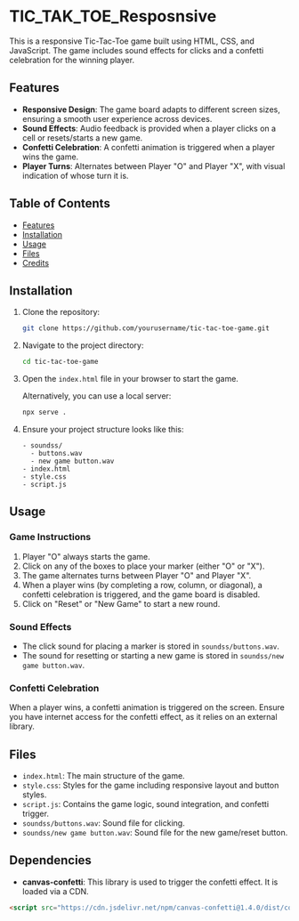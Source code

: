# TIC_TAK_TOE_Resposnsive
This is a responsive Tic-Tac-Toe game built using HTML, CSS, and JavaScript. The game includes sound effects for clicks and a confetti celebration for the winning player.

## Features

- **Responsive Design**: The game board adapts to different screen sizes, ensuring a smooth user experience across devices.
- **Sound Effects**: Audio feedback is provided when a player clicks on a cell or resets/starts a new game.
- **Confetti Celebration**: A confetti animation is triggered when a player wins the game.
- **Player Turns**: Alternates between Player "O" and Player "X", with visual indication of whose turn it is.

## Table of Contents

- [Features](#features)
- [Installation](#installation)
- [Usage](#usage)
- [Files](#files)
- [Credits](#credits)

## Installation

1. Clone the repository:
    ```bash
    git clone https://github.com/yourusername/tic-tac-toe-game.git
    ```

2. Navigate to the project directory:
    ```bash
    cd tic-tac-toe-game
    ```

3. Open the `index.html` file in your browser to start the game.

    Alternatively, you can use a local server:
    ```bash
    npx serve .
    ```

4. Ensure your project structure looks like this:
    ```
    - soundss/
      - buttons.wav
      - new game button.wav
    - index.html
    - style.css
    - script.js
    ```

## Usage

### Game Instructions
1. Player "O" always starts the game.
2. Click on any of the boxes to place your marker (either "O" or "X").
3. The game alternates turns between Player "O" and Player "X".
4. When a player wins (by completing a row, column, or diagonal), a confetti celebration is triggered, and the game board is disabled.
5. Click on "Reset" or "New Game" to start a new round.

### Sound Effects
- The click sound for placing a marker is stored in `soundss/buttons.wav`.
- The sound for resetting or starting a new game is stored in `soundss/new game button.wav`.

### Confetti Celebration
When a player wins, a confetti animation is triggered on the screen. Ensure you have internet access for the confetti effect, as it relies on an external library.

## Files

- `index.html`: The main structure of the game.
- `style.css`: Styles for the game including responsive layout and button styles.
- `script.js`: Contains the game logic, sound integration, and confetti trigger.
- `soundss/buttons.wav`: Sound file for clicking.
- `soundss/new game button.wav`: Sound file for the new game/reset button.

## Dependencies

- **canvas-confetti**: This library is used to trigger the confetti effect. It is loaded via a CDN.

```html
<script src="https://cdn.jsdelivr.net/npm/canvas-confetti@1.4.0/dist/confetti.browser.min.js"></script>
